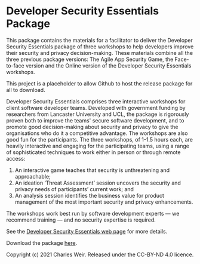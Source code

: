 # Developer Security Essentials Package

This package contains the materials for a facilitator to deliver the Developer Security Essentials package of three workshops to help developers improve their security and privacy decision-making. These materials combine all the three previous package versions: The Agile App Security Game, the Face-to-face version and the Online version of the Developer Security Essentials workshops.

This project is a placeholder to allow Github to host the release package for all to download. 

Developer Security Essentials comprises three interactive workshops for client software developer teams. Developed with government funding by researchers from Lancaster University and UCL, the package is rigorously proven both to improve the teams' secure software development, and to promote good decision-making about security and privacy to give the organisations who do it a competitive advantage. The workshops are also good fun for the participants. The three workshops, of 1-1.5 hours each, are heavily interactive and engaging for the participating teams, using a range of sophisticated techniques to work either in person or through remote access:

1. An interactive game teaches that security is unthreatening and approachable;
1. An ideation ‘Threat Assessment’ session uncovers the security and privacy needs of participants’ current work; and
1. An analysis session identifies the business value for product management of the most important security and privacy enhancements.
 
The workshops work best run by software development experts — we recommend training  — and no security expertise is required. 

See the [Developer Security Essentials web page](https://www.securedevelopment.org/workshops/) for more details.

Download the package [here](https://github.com/SecurityEssentials/Online/releases/latest/download/DSEMaterials.zip).

Copyright (c) 2021 Charles Weir. Released under the CC-BY-ND 4.0 licence.
